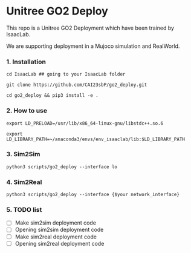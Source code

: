 # Unitree GO2 Deploy

This repo is a Unitree GO2 Deployment which have been trained by IsaacLab.

We are supporting deployment in a Mujoco simulation and RealWorld.

### 1. Installation

`cd IsaacLab ## going to your IsaacLab folder`

`git clone https://github.com/CAI23sbP/go2_deploy.git`

`cd go2_deploy && pip3 install -e .`


### 2. How to use

`export LD_PRELOAD=/usr/lib/x86_64-linux-gnu/libstdc++.so.6`

`export LD_LIBRARY_PATH=~/anaconda3/envs/env_isaaclab/lib:$LD_LIBRARY_PATH`

### 3. Sim2Sim  

`python3 scripts/go2_deploy --interface lo`

### 4. Sim2Real

`python3 scripts/go2_deploy --interface {$your network_interface}`

### 5. TODO list

* [ ] Make sim2sim deployment code
* [ ] Opening sim2sim deployment code
* [ ] Make sim2real deployment code
* [ ] Opening sim2real deployment code

